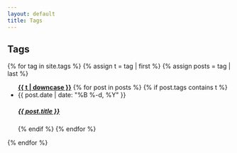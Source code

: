 ```yaml
---
layout: default
title: Tags
---
```


<h2>Tags</h2>
{% for tag in site.tags %}
  {% assign t = tag | first %}
  {% assign posts = tag | last %}
<ul class="tag-post-list" id="{{ t | downcase }}">
<a class="tag pink-text" href="#{{ t | downcase }}"><b>{{ t | downcase }}</b></a>
{% for post in posts %}
  {% if post.tags contains t %}
  <li>
    <span class="post-meta">{{ post.date | date: "%B %-d, %Y"  }}</span>
    <a href="{{ site.baseurl }}/{{ post.url }}"><h5>{{ post.title }}</h5></a>
  </li>
  {% endif %}
{% endfor %}
</ul>
{% endfor %}